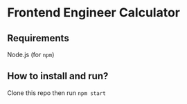 # Frontend Engineer Calculator

## Requirements
Node.js (for ``npm``)

## How to install and run?
Clone this repo then run ``npm start``
